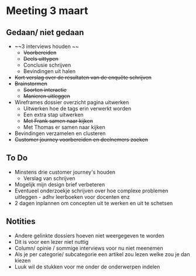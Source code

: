 # Meeting 3 maart

## Gedaan/ niet gedaan

* ~~3 interviews houden ~~
  * ~~Voorbereiden~~
  * ~~Deels uittypen~~
  * Conclusie schrijven
  * Bevindingen uit halen
* ~~Kort verslag over de resultaten van de enquête schrijven~~
* ~~Brainstormen~~
  * ~~Soorten interactie~~
  * ~~Manieren uitleggen~~
* Wireframes dossier overzicht pagina uitwerken
  * Uitwerken hoe de tags erin verwerkt worden
  * Een extra stap uitwerken
  * ~~Met Frank samen naar kijken~~
  * Met Thomas er samen naar kijken
* Bevindingen verzamelen en clusteren
* ~~Customer journey voorbereiden en deelnemers zoeken~~

## To Do

* Minstens drie customer journey's houden&#x20;
  * Verslag van schrijven
* Mogelijk mijn design brief verbeteren
* Eventueel onderzoekje schrijven over hoe complexe problemen uitleggen - adhv leerboeken voor docenten enz
* 2 dagen inplannen om concepten uit te werken en uit te schetsen

## Notities

* Andere gelinkte dossiers hoeven niet weergegeven te worden
* Dit is voor een lezer niet nuttig
* Column/ opinie / sommige interviews voor nu niet meenemen
* Als je per categorie/ subcategorie een artikel zou lezen welke zou je dan kiezen
* Luuk wil de stukken voor me onder de onderwerpen indelen

